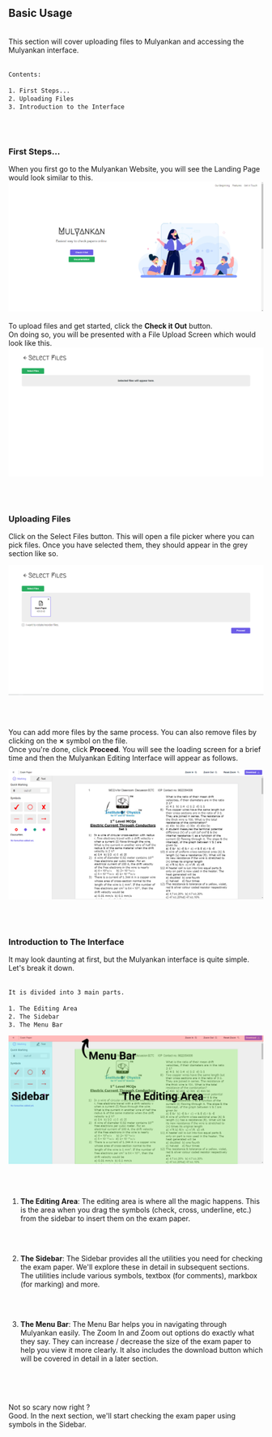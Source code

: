 
## Basic Usage
<br>
This section will cover uploading files to Mulyankan and accessing the Mulyankan interface.
<br>
<br>

```
Contents:

1. First Steps...
2. Uploading Files
3. Introduction to the Interface
```

<br>
<br>

### First Steps...
When you first go to the Mulyankan Website, you will see the Landing Page would look similar to this.
![Mulyankan Landing Page](https://raw.githubusercontent.com/skadewdl3/mulyankan-rewrite/docs/getting-started/getting-started-1.png)
<br>
<br>
To upload files and get started, click the **Check it Out** button. <br>
On doing so, you will be presented with a File Upload Screen which would look like this.
![Mulyankan File Upload](https://raw.githubusercontent.com/skadewdl3/mulyankan-rewrite/docs/getting-started/getting-started-2.png)

<br>
<br>

### Uploading Files

Click on the Select Files button. This will open a file picker where you can pick files. Once you have selected them, they should appear in the grey section like so.

![Mulyankan File Selection](https://raw.githubusercontent.com/skadewdl3/mulyankan-rewrite/docs/getting-started/getting-started-3.png)


<br>
<br>

You can add more files by the same process. You can also remove files by clicking on the **×** symbol on the file. <br>
Once you're done, click **Proceed**. You will see the loading screen for a brief time and then the Mulyankan Editing Interface will appear as follows.

![Mulyankan Editing Interface](https://raw.githubusercontent.com/skadewdl3/mulyankan-rewrite/docs/getting-started/getting-started-4.png)

<br>
<br>

### Introduction to The Interface

It may look daunting at first, but the Mulyankan interface is quite simple. Let's break it down. 
<br>
<br>
```
It is divided into 3 main parts.

1. The Editing Area
2. The Sidebar
3. The Menu Bar
```

![Mulyankan Editing Interface Description](https://raw.githubusercontent.com/skadewdl3/mulyankan-rewrite/docs/getting-started/getting-started-5.png)

<br>
<br>

1. **The Editing Area**: The editing area is where all the magic happens. This is the area when you drag the symbols (check, cross, underline, etc.) from the sidebar to insert them on the exam paper.
<br>
<br>


2. **The Sidebar**: The Sidebar provides all the utilities you need for checking the exam paper. We'll explore these in detail in subsequent sections. The utilities include various symbols, textbox (for comments), markbox (for marking) and more.
<br>
<br>


3. **The Menu Bar**: The Menu Bar helps you in navigating through Mulyankan easily. The Zoom In and Zoom out options do exactly what they say. They can increase / decrease the size of the exam paper to help you view it more clearly. It also includes the download button which will be covered in detail in a  later section.


<br>
<br>
<br>


Not so scary now right ? <br>
Good. In the next section, we'll start checking the exam paper using symbols in the Sidebar.
